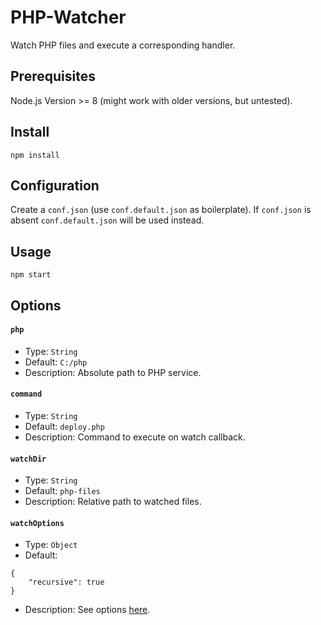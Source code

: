 # PHP-Watcher
Watch PHP files and execute a corresponding handler.

## Prerequisites
Node.js Version >= 8 (might work with older versions, but untested).

## Install
```
npm install
```

## Configuration
Create a `conf.json` (use `conf.default.json` as boilerplate). If `conf.json` is absent `conf.default.json` will be used instead.

## Usage
```
npm start
```

## Options

#### `php`
* Type: `String`
* Default: `C:/php`
* Description: Absolute path to PHP service.

#### `command`
* Type: `String`
* Default: `deploy.php`
* Description: Command to execute on watch callback.

#### `watchDir`
* Type: `String`
* Default: `php-files`
* Description: Relative path to watched files.

#### `watchOptions`
* Type: `Object`
* Default: 
```
{
    "recursive": true
}
```
* Description: See options [here](https://nodejs.org/api/fs.html#fs_fs_watch_filename_options_listener).
